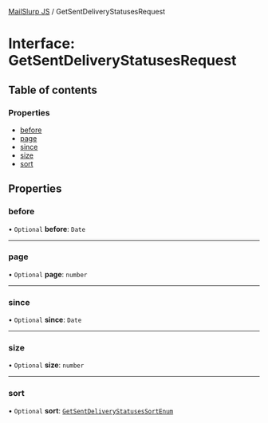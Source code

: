 [MailSlurp JS](../README.md) / GetSentDeliveryStatusesRequest

# Interface: GetSentDeliveryStatusesRequest

## Table of contents

### Properties

- [before](GetSentDeliveryStatusesRequest.md#before)
- [page](GetSentDeliveryStatusesRequest.md#page)
- [since](GetSentDeliveryStatusesRequest.md#since)
- [size](GetSentDeliveryStatusesRequest.md#size)
- [sort](GetSentDeliveryStatusesRequest.md#sort)

## Properties

### before

• `Optional` **before**: `Date`

___

### page

• `Optional` **page**: `number`

___

### since

• `Optional` **since**: `Date`

___

### size

• `Optional` **size**: `number`

___

### sort

• `Optional` **sort**: [`GetSentDeliveryStatusesSortEnum`](../enums/GetSentDeliveryStatusesSortEnum.md)
